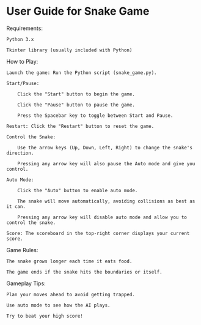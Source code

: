 # User Guide for Snake Game

Requirements:

    Python 3.x

    Tkinter library (usually included with Python)

How to Play:

    Launch the game: Run the Python script (snake_game.py).

    Start/Pause:

        Click the "Start" button to begin the game.

        Click the "Pause" button to pause the game.

        Press the Spacebar key to toggle between Start and Pause.

    Restart: Click the "Restart" button to reset the game.

    Control the Snake:

        Use the arrow keys (Up, Down, Left, Right) to change the snake's direction.

        Pressing any arrow key will also pause the Auto mode and give you control.

    Auto Mode:

        Click the "Auto" button to enable auto mode.

        The snake will move automatically, avoiding collisions as best as it can.

        Pressing any arrow key will disable auto mode and allow you to control the snake.

    Score: The scoreboard in the top-right corner displays your current score.

Game Rules:

    The snake grows longer each time it eats food.

    The game ends if the snake hits the boundaries or itself.

Gameplay Tips:

    Plan your moves ahead to avoid getting trapped.

    Use auto mode to see how the AI plays.

    Try to beat your high score!
